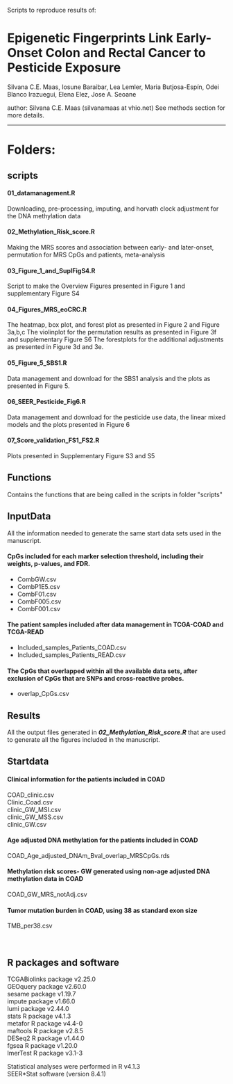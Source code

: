 Scripts to reproduce results of:


# Epigenetic Fingerprints Link Early-Onset Colon and Rectal Cancer to Pesticide Exposure  


Silvana C.E. Maas, Iosune Baraibar, Lea Lemler, Maria Butjosa-Espín, Odei Blanco Irazuegui, Elena Elez, Jose A. Seoane 




author: Silvana C.E. Maas (silvanamaas at vhio.net) See methods section for more details.



---

# Folders: 

## scripts

#### 01_datamanagement.R 
Downloading, pre-processing, imputing, and horvath clock adjustment for the DNA methylation data 

#### 02_Methylation_Risk_score.R
Making the MRS scores and association between early- and later-onset, permutation for MRS CpGs and patients, meta-analysis

#### 03_Figure_1_and_SuplFigS4.R    
Script to make the Overview Figures presented in Figure 1 and supplementary Figure S4

#### 04_Figures_MRS_eoCRC.R
The heatmap, box plot, and forest plot as presented in Figure 2 and Figure 3a,b,c
The violinplot for the permutation results as presented in Figure 3f and supplementary Figure S6
The forestplots for the additional adjustments as presented in Figure 3d and 3e.


#### 05_Figure_5_SBS1.R
Data management and download for the SBS1 analysis and the plots as presented in Figure 5.  

#### 06_SEER_Pesticide_Fig6.R          
Data management and download for the pesticide use data, the linear mixed models and the plots presented in Figure 6 

#### 07_Score_validation_FS1_FS2.R
Plots presented in Supplementary Figure S3 and S5 



## Functions
Contains the functions that are being called in the scripts in folder "scripts"


## InputData
All the information needed to generate the same start data sets used in the manuscript. 

#### CpGs included for each marker selection threshold, including their weights, p-values, and FDR. <br>
- CombGW.csv <br>
- CombP1E5.csv <br>
- CombF01.csv <br>
- CombF005.csv <br>
- CombF001.csv <br>            

#### The patient samples included after data management in TCGA-COAD and TCGA-READ <br>
- Included_samples_Patients_COAD.csv <br>
- Included_samples_Patients_READ.csv <br>

#### The CpGs that overlapped within all the available data sets, after exclusion of CpGs that are SNPs and cross-reactive probes. <br>
- overlap_CpGs.csv                  <br>


## Results
All the output files generated in ***02_Methylation_Risk_score.R*** that are used to generate all the figures included in the manuscript. 

## Startdata

#### Clinical information for the patients included in COAD <br>
COAD_clinic.csv       <br>
Clinic_Coad.csv <br>
clinic_GW_MSI.csv <br>
clinic_GW_MSS.csv <br>
clinic_GW.csv <br>

#### Age adjusted DNA methylation for the patients included in COAD <br>
COAD_Age_adjusted_DNAm_Bval_overlap_MRSCpGs.rds <br>
                         
#### Methylation risk scores- GW generated using non-age adjusted DNA methylation data in COAD <br>
COAD_GW_MRS_notAdj.csv <br>

#### Tumor mutation burden in COAD, using 38 as standard exon size <br>
TMB_per38.csv             <br>                     
<br>

## R packages and software <br>
TCGABiolinks package v2.25.0 <br>
GEOquery package v2.60.0 <br>
sesame package v1.19.7 <br>
impute package v1.66.0 <br>
lumi package v2.44.0  <br>
stats R package v4.1.3 <br>
metafor R package v4.4-0  <br>
maftools R package v2.8.5  <br>
DESeq2 R package v1.44.0  <br>
fgsea R package v1.20.0  <br>
lmerTest R package v3.1-3  <br>

Statistical analyses were performed in R v4.1.3  <br>
SEER*Stat software (version 8.4.1)  <br>
 <br>